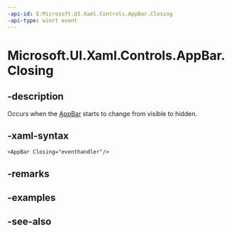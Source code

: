 ```yaml
---
-api-id: E:Microsoft.UI.Xaml.Controls.AppBar.Closing
-api-type: winrt event
---
```


<!-- Event syntax
public event Windows.Foundation.EventHandler Closing<object>
-->

# Microsoft.UI.Xaml.Controls.AppBar.Closing

## -description
Occurs when the [AppBar](appbar.md) starts to change from visible to hidden.

## -xaml-syntax
```xaml
<AppBar Closing="eventhandler"/>
```


## -remarks

## -examples

## -see-also
